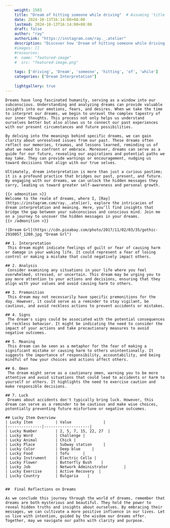 ```yaml
---
    weight: 1503
    title: "Dream of hitting someone while driving"  # Assuming 'title' column exists
    date: 2024-10-13T16:14:00+08:00
    lastmod: 2024-10-13T16:14:00+08:00
    draft: false
    author: "ray"
    authorLink: "https://instagram.com/ray._.atelier"
    description: "Discover how 'Dream of hitting someone while driving' can interpret your future and uncover its significant meanings in your life."
    #images: []
    #resources:
    #- name: "featured-image"
    #  src: "featured-image.png"
    
    tags: ['driving', 'Dream', 'someone', 'hitting', 'of', 'while']
    categories: ["Dream Interpretation"]
    
    lightgallery: true
---
```

    
    Dreams have long fascinated humanity, serving as a window into our subconscious. Understanding and analyzing dreams can provide valuable insights into our emotions, fears, and desires. When we take the time to interpret our dreams, we begin to unravel the complex tapestry of our inner thoughts. This process not only helps us understand ourselves better but also allows us to connect our past experiences with our present circumstances and future possibilities.
    
    By delving into the meanings behind specific dreams, we can gain clarity about unresolved issues from our past. These dreams often reflect our memories, traumas, and lessons learned, reminding us of what we need to confront or embrace. Moreover, dreams can serve as a guide for our future, revealing our aspirations and potential paths we may take. They can provide warnings or encouragement, nudging us toward decisions that align with our true selves.
    
    Ultimately, dream interpretation is more than just a curious pastime; it is a profound practice that bridges our past, present, and future. By engaging with our dreams, we can unlock the hidden messages they carry, leading us toward greater self-awareness and personal growth.
    
    {{< admonition >}}
    Welcome to the realm of dreams, where I, [Ray](https://instagram.com/ray._.atelier), explore the intricacies of dream interpretation and meaning. Here, you’ll find insights that bridge the gap between your subconscious and conscious mind. Join me on a journey to uncover the hidden messages in your dreams.
    {{< /admonition >}}
    
    ![Dream Grl](https://cdn.pixabay.com/photo/2017/11/02/03/35/gothic-2910057_1280.jpg "Dream Grl")
    
    ## 1. Interpretation
     This dream might indicate feelings of guilt or fear of causing harm or damage in your waking life. It could represent a fear of losing control or making a mistake that could negatively impact others.
    
    ## 2. Analysis
     Consider examining any situations in your life where you feel overwhelmed, stressed, or uncertain. This dream may be urging you to pay more attention to your actions and decisions, ensuring that they align with your values and avoid causing harm to others.
    
    ## 3. Premonition
     This dream may not necessarily have specific premonitions for the day. However, it could serve as a reminder to stay vigilant, be cautious, and avoid reckless actions to prevent accidents or mistakes.
    
    ## 4. Signs
     The dream's signs could be associated with the potential consequences of reckless behavior. It might be indicating the need to consider the impact of your actions and take precautionary measures to avoid negative outcomes.
    
    ## 5. Meaning
     This dream can be seen as a metaphor for the fear of making a significant mistake or causing harm to others unintentionally. It suggests the importance of responsibility, accountability, and being mindful of how your choices and actions affect others.
    
    ## 6. Omen
     The dream might serve as a cautionary omen, warning you to be more attentive and avoid situations that could lead to accidents or harm to yourself or others. It highlights the need to exercise caution and make responsible decisions.
    
    ## 7. Luck
     Dreams about accidents don't typically bring luck. However, this dream can serve as a reminder to be cautious and make wise choices, potentially preventing future misfortune or negative outcomes.
    
    ## Lucky Item Overview
    | Lucky Item          | Value              |
    |---------------|--------------------|
    | Lucky Number        | 2, 5, 7, 15, 22, 27  |
    | Lucky Word          | Challenge |
    | Lucky Animal        | Chick |
    | Lucky Place         | Subway station     |
    | Lucky Color         | Deep blue     |
    | Lucky Food          | Tofu      |
    | Lucky Instrument    | Electric Cello |
    | Lucky Flower        | Butterfly Bush    |
    | Lucky Job           | Network Administrator       |
    | Lucky Exercise      | Active Recovery  |
    | Lucky Country       | Bulgaria    |
    
    
    ##  Final Reflections on Dreams
    
    As we conclude this journey through the world of dreams, remember that dreams are both mysterious and beautiful. They hold the power to reveal hidden truths and insights about ourselves. By embracing their messages, we can cultivate a more positive influence in our lives. Let us live with intention, guided by the wisdom our dreams offer. Together, may we navigate our paths with clarity and purpose.
    